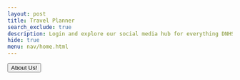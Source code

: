 ```yaml
---
layout: post
title: Travel Planner 
search_exclude: true
description: Login and explore our social media hub for everything DNHS 
hide: true
menu: nav/home.html
---
```


<button onclick="window.location.href='{{site.baseurl}}/about';">About Us!</button>
